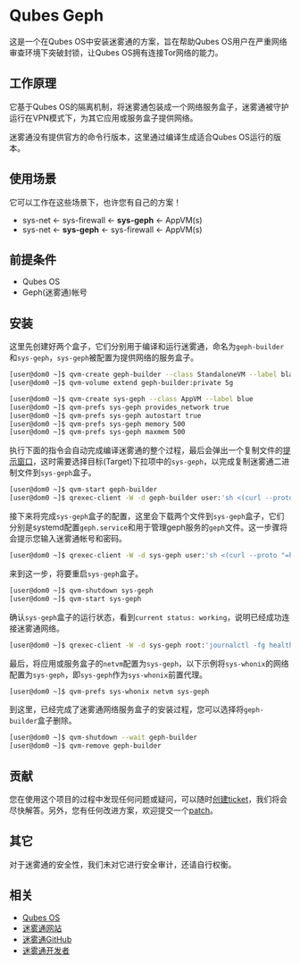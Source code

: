 # Qubes Geph

这是一个在Qubes OS中安装迷雾通的方案，旨在帮助Qubes OS用户在严重网络审查环境下突破封锁，让Qubes OS拥有连接Tor网络的能力。

## 工作原理

它基于Qubes OS的隔离机制，将迷雾通包装成一个网络服务盒子，迷雾通被守护运行在VPN模式下，为其它应用或服务盒子提供网络。

迷雾通没有提供官方的命令行版本，这里通过编译生成适合Qubes OS运行的版本。

## 使用场景

它可以工作在这些场景下，也许您有自己的方案！

- sys-net <- sys-firewall <- **sys-geph** <- AppVM(s)
- sys-net <- **sys-geph** <- sys-firewall <- AppVM(s)

## 前提条件

- Qubes OS
- Geph(迷雾通)帐号

## 安装

这里先创建好两个盒子，它们分别用于编译和运行迷雾通，命名为`geph-builder`和`sys-geph`，`sys-geph`被配置为提供网络的服务盒子。

```bash
[user@dom0 ~]$ qvm-create geph-builder --class StandaloneVM --label black --template debian-11
[user@dom0 ~]$ qvm-volume extend geph-builder:private 5g
```

```bash
[user@dom0 ~]$ qvm-create sys-geph --class AppVM --label blue
[user@dom0 ~]$ qvm-prefs sys-geph provides_network true
[user@dom0 ~]$ qvm-prefs sys-geph autostart true
[user@dom0 ~]$ qvm-prefs sys-geph memory 500
[user@dom0 ~]$ qvm-prefs sys-geph maxmem 500
```

执行下面的指令会自动完成编译迷雾通的整个过程，最后会弹出一个复制文件的[提示窗口](./assets/qvm-copy.png)，这时需要选择目标(Target)下拉项中的`sys-geph`，以完成复制迷雾通二进制文件到`sys-geph`盒子。

```bash
[user@dom0 ~]$ qvm-start geph-builder
[user@dom0 ~]$ qrexec-client -W -d geph-builder user:'sh <(curl --proto "=https" -tlsv1.2 -sSfL https://git.sr.ht/~qubes/geph/blob/main/build.sh)'
```

接下来将完成`sys-geph`盒子的配置，这里会下载两个文件到`sys-geph`盒子，它们分别是systemd配置`geph.service`和用于管理geph服务的`geph`文件。这一步骤将会提示您输入迷雾通帐号和密码。

```bash
[user@dom0 ~]$ qrexec-client -W -d sys-geph user:'sh <(curl --proto "=https" -tlsv1.2 -sSfL https://git.sr.ht/~qubes/geph/blob/main/install.sh)'
```

来到这一步，将要重启`sys-geph`盒子。

```bash
[user@dom0 ~]$ qvm-shutdown sys-geph
[user@dom0 ~]$ qvm-start sys-geph
```

确认`sys-geph`盒子的运行状态，看到`current status: working`，说明已经成功连接迷雾通网络。

```bash
[user@dom0 ~]$ qrexec-client -W -d sys-geph root:'journalctl -fg healthcheck'
```

最后，将应用或服务盒子的`netvm`配置为`sys-geph`，以下示例将`sys-whonix`的网络配置为`sys-geph`，即`sys-geph`作为`sys-whonix`前置代理。

```bash
[user@dom0 ~]$ qvm-prefs sys-whonix netvm sys-geph
```

到这里，已经完成了迷雾通网络服务盒子的安装过程，您可以选择将`geph-builder`盒子删除。

```bash
[user@dom0 ~]$ qvm-shutdown --wait geph-builder
[user@dom0 ~]$ qvm-remove geph-builder
```

## 贡献

您在使用这个项目的过程中发现任何问题或疑问，可以随时[创建ticket](https://todo.sr.ht/~qubes/geph)，我们将会尽快解答。另外，您有任何改进方案，欢迎提交一个[patch](https://git.sr.ht/~qubes/geph/send-email)。

## 其它

对于迷雾通的安全性，我们未对它进行安全审计，还请自行权衡。

## 相关

- [Qubes OS](https://www.qubes-os.org/)
- [迷雾通网站](https://geph.io/)
- [迷雾通GitHub](https://github.com/geph-official)
- [迷雾通开发者](https://nullchinchilla.me/about.html)
